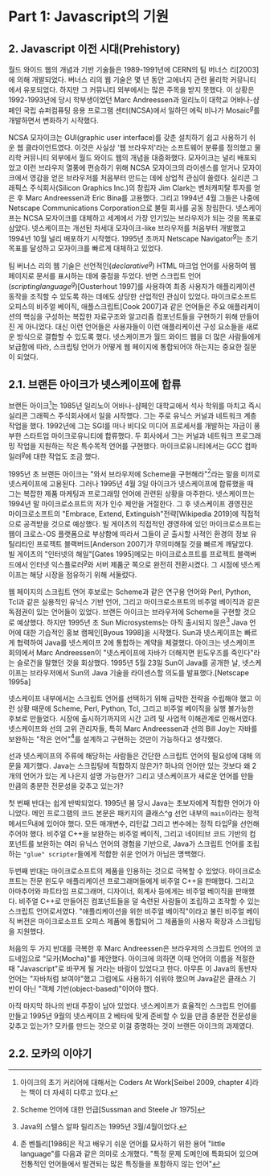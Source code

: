 # Part 1: Javascript의 기원

## 2. Javascript 이전 시대(Prehistory)

월드 와이드 웹의 개념과 기반 기술들은 1989-1991년에 CERN의 팀 버너스 리[2003]에 의해 개발되었다. 버너스 리의 웹 기술은 몇 년 동안 고에너지 관련 물리학 커뮤니티에서 유포되었다. 하지만 그 커뮤니티 외부에서는 많은 주목을 받지 못했다. 이 상황은 1992-1993년에 당시 학부생이었던 Marc Andreessen과 일리노이 대학교 어바나-샴페인 국립 슈퍼컴퓨팅 응용 프로그램 센터(NCSA)에서 일하던 에릭 비나가 Mosaic$^{g}$를 개발하면서 변화하기 시작했다.

NCSA 모자이크는 GUI(graphic user interface)를 갖춘 설치하기 쉽고 사용하기 쉬운 웹 클라이언트였다. 이것은 사실상 '웹 브라우저'라는 소프트웨어 분류를 정의했고 물리학 커뮤니티 외부에서 월드 와이드 웹의 개념을 대중화했다. 모자이크는 널리 배포되었고 이런 브라우저 열풍에 편승하기 위해 NCSA 모자이크의 라이센스를 얻거나 모자이크에서 영감을 얻은 브라우저를 처음부터 만드는 데에 상업적 관심이 쏠렸다. 실리콘 그래픽스 주식회사(Silicon Graphics Inc.)의 창립자 Jim Clark는 벤처캐피탈 투자를 얻은 후 Marc Andreessen과 Eric Bina를 고용했다. 그리고 1994년 4월 그들은 나중에 Netscape Communications Corporation으로 불릴 회사를 공동 창립한다. 넷스케이프는 NCSA 모자이크를 대체하고 세계에서 가장 인기있는 브라우저가 되는 것을 목표로 삼았다. 넷스케이프는 개선된 차세대 모자이크-like 브라우저를 처음부터 개발했고 1994년 10월 널리 배포하기 시작했다. 1995년 초까지 Netscape Navigator$^{g}$는 초기 목표를 달성하고 모자이크를 빠르게 대체하고 있었다.

팀 버너스 리의 웹 기술은 선언적인($declarative^{g}$) HTML 마크업 언어를 사용하여 웹 페이지로 문서를 표시하는 데에 중점을 두었다. 반면 스크립트 언어($scripting language^{g}$)[Ousterhout 1997]를 사용하여 최종 사용자가 애플리케이션 동작을 조직할 수 있도록 하는 데에도 상당한 산업적인 관심이 있었다. 마이크로소프트 오피스의 비주얼 베이직, 애플스크립트[Cook 2007]과 같은 언어들은 주요 애플리케이션의 핵심을 구성하는 복잡한 자료구조와 알고리즘 컴포넌트들을 구현하기 위해 만들어진 게 아니었다. 대신 이런 언어들은 사용자들이 이런 애플리케이션 구성 요소들을 새로운 방식으로 결합할 수 있도록 했다. 넷스케이프가 월드 와이드 웹을 더 많은 사람들에게 보급함에 따라, 스크립팅 언어가 어떻게 웹 페이지에 통합되어야 하는지는 중요한 질문이 되었다.

## 2.1. 브랜든 아이크가 넷스케이프에 합류

브랜든 아이크[^4]는 1985년 일리노이 어바나-샴페인 대학교에서 석사 학위를 마치고 즉시 실리콘 그래픽스 주식회사에서 일을 시작했다. 그는 주로 유닉스 커널과 네트워크 계층 작업을 했다. 1992년에 그는 SGI를 떠나 비디오 미디어 프로세서를 개발하는 자금이 풍부한 스타트업 마이크로유니티에 합류했다. 두 회사에서 그는 커널과 네트워크 프로그래밍 작업을 지원하는 작은 특수목적 언어를 구현했다. 마이크로유니티에서는 GCC 컴파일러$^{g}$에 대한 작업도 조금 했다.

1995년 초 브랜든 아이크는 "와서 브라우저에 Scheme을 구현해라"[^5]라는 말을 미끼로 넷스케이프에 고용된다. 그러나 1995년 4월 3일 아이크가 넷스케이프에 합류했을 때 그는 복잡한 제품 마케팅과 프로그래밍 언어에 관련된 상황을 마주한다. 넷스케이프는 1994년 말 마이크로소프트의 저가 인수 제안을 거절한다. 그 후 넷스케이프 경영진은 마이크로소프트의 "Embrace, Extend, Extinguish"전략[Wikipedia 2019]에 직접적으로 공격받을 것으로 예상했다. 빌 게이츠의 직접적인 경영하에 있던 마이크로소프트는 웹이 크로스-OS 플랫폼으로 부상함에 따라서 그들이 곧 출시할 사적인 환경의 정보 유틸리티인 프로젝트 블랙버드[Anderson 2007]가 무의미해질 것을 빠르게 깨달았다. 빌 게이츠의 "인터넷의 해일"[Gates 1995]메모는 마이크로소프트를 프로젝트 블랙버드에서 인터넷 익스플로러$^{g}$와 서버 제품군 쪽으로 완전히 전환시켰다. 그 시점에 넷스케이프는 해당 시장을 점유하기 위해 서둘렀다.

웹 페이지의 스크립트 언어 후보로는 Scheme과 같은 연구용 언어와 Perl, Python, Tcl과 같은 실용적인 유닉스 기반 언어, 그리고 마이크로소프트의 비주얼 베이직과 같은 독점권이 있는 언어들이 있었다. 브랜든 아이크는 브라우저에 Scheme을 구현할 것으로 예상했다. 하지만 1995년 초 Sun Microsystems는 아직 출시되지 않은[^6] Java 언어에 대한 기습적인 홍보 캠페인[Byous 1998]을 시작했다. Sun과 넷스케이프는 빠르게 협력하여 Java를 넷스케이프 2에 통합하는 계약을 체결했다. 아이크는 넷스케이프 회의에서 Marc Andreessen이 "넷스케이프에 자바가 더해지면 윈도우즈를 죽인다"라는 슬로건을 말했던 것을 회상했다. 1995년 5월 23일 Sun이 Java를 공개한 날, 넷스케이프는 브라우저에서 Sun의 Java 기술을 라이센스할 의도를 발표했다.[Netscape 1995a]

넷스케이프 내부에서는 스크립트 언어를 선택하기 위해 급박한 전략을 수립해야 했고 이런 상황 때문에 Scheme, Perl, Python, Tcl, 그리고 비주얼 베이직을 실행 불가능한 후보로 만들었다. 시장에 출시하기까지의 시간 고려 및 사업적 이해관계로 인해서였다. 넷스케이프와 선의 고위 관리자들, 특히 Marc Andreessen과 선의 Bill Joy는 자바를 보완하는 "작은 언어"[^7]를 설계하고 구현하는 것만이 가능하다고 생각했다.

선과 넷스케이프의 주류에 해당하는 사람들은 간단한 스크립트 언어의 필요성에 대해 의문을 제기했다. Java는 스크립팅에 적합하지 않은가? 하나의 언어만 있는 것보다 왜 2개의 언어가 있는 게 나은지 설명 가능한가? 그리고 넷스케이프가 새로운 언어를 만들 만큼의 충분한 전문성을 갖추고 있는가?

첫 번째 반대는 쉽게 반박되었다. 1995년 봄 당시 Java는 초보자에게 적합한 언어가 아니었다. 메인 프로그램의 코드 본문은 패키지의 클래스^g 선언 내부의 `main`이라는 정적 메서드$^{g}$내에 있어야 했다. 모든 매개변수, 리턴값 그리고 변수에는 정적 타입$^{g}$을 선언해 주어야 했다. 비주얼 C++을 보완하는 비주얼 베이직, 그리고 네이티브 코드 기반의 컴포넌트를 보완하는 여러 유닉스 언어의 경험을 기반으로, Java가 스크립트 언어를 조립하는 `"glue" scripter`들에게 적합한 쉬운 언어가 아님은 명백했다.

두번째 반대는 마이크로소프트의 제품을 인용하는 것으로 극복할 수 있었다. 마이크로소프트는 전문 윈도우 애플리케이션 프로그래머들에게 비주얼 C++을 판매했다. 그리고 아마추어와 파트타임 프로그래머, 디자이너, 회계사 등에게는 비주얼 베이직을 판매했다. 비주얼 C++로 만들어진 컴포넌트들을 덜 숙련된 사람들이 조립하고 조작할 수 있는 스크립트 언어로서였다. "애플리케이션을 위한 비주얼 베이직"이라고 불린 비주얼 베이직 버전은 마이크로소프트 오피스 제품에 통합되어 그 제품들의 사용자 확장과 스크립팅을 지원했다.

처음의 두 가지 반대를 극복한 후 Marc Andreessen은 브라우저의 스크립트 언어의 코드네임으로 "모카(Mocha)"를 제안했다. 아이크에 의하면 이때 언어의 이름을 적절한 때 "Javascript"로 바꾸게 될 거라는 바람이 있었다고 한다. 아무튼 이 Java의 동반자 언어는 "자바처럼 보여야"했고 그럼에도 사용하기 쉬워야 했으며 Java같은 클래스 기반이 아닌 "객체 기반(object-based)"이어야 했다.

아직 마지막 하나의 반대 주장이 남아 있었다. 넷스케이프가 효율적인 스크립트 언어를 만들고 1995년 9월의 넷스케이프 2 베타에 맞게 준비할 수 있을 만큼 충분한 전문성을 갖추고 있는가? 모카를 만드는 것으로 이걸 증명하는 것이 브랜든 아이크의 과제였다.

[^4]: 아이크의 초기 커리어에 대해서는 Coders At Work[Seibel 2009, chapter 4]라는 책이 더 자세히 다루고 있다.
[^5]: Scheme 언어에 대한 언급[Sussman and Steele Jr 1975]
[^6]: Java의 스텔스 알파 릴리즈는 1995년 3월/4월이었다.
[^7]: 존 벤틀리[1986]은 작고 배우기 쉬운 언어를 묘사하기 위한 용어 "little language"를 다음과 같은 의미로 소개했다. "특정 문제 도메인에 특화되어 있으며 전통적인 언어들에서 발견되는 많은 특징들을 포함하지 않는 언어"

## 2.2. 모카의 이야기